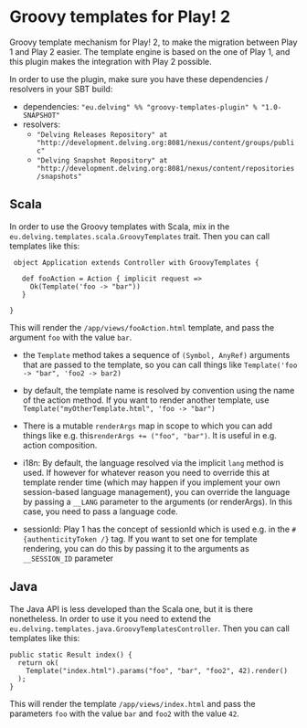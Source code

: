 # Groovy templates for Play! 2

Groovy template mechanism for Play! 2, to make the migration between Play 1 and Play 2 easier. The template engine is based on the one of Play 1, and this plugin makes the integration with Play 2 possible.

In order to use the plugin, make sure you have these dependencies / resolvers in your SBT build:

- dependencies: `"eu.delving" %% "groovy-templates-plugin" % "1.0-SNAPSHOT"`
- resolvers:
  - `"Delving Releases Repository" at "http://development.delving.org:8081/nexus/content/groups/public"`
  - `"Delving Snapshot Repository" at "http://development.delving.org:8081/nexus/content/repositories/snapshots"`


## Scala

In order to use the Groovy templates with Scala, mix in the `eu.delving.templates.scala.GroovyTemplates` trait. Then you can call templates like this:


     object Application extends Controller with GroovyTemplates {
     
       def fooAction = Action { implicit request =>
         Ok(Template('foo -> "bar"))
       }

    }

This will render the `/app/views/fooAction.html` template, and pass the argument `foo` with the value `bar`.

- the `Template` method takes a sequence of `(Symbol, AnyRef)` arguments that are passed to the template, so you can call things like `Template('foo -> "bar", 'foo2 -> bar2)`

- by default, the template name is resolved by convention using the name of the action method. If you want to render another template, use `Template("myOtherTemplate.html", 'foo -> "bar")`

- There is a mutable `renderArgs` map in scope to which you can add things like e.g. this`renderArgs += ("foo", "bar")`. It is useful in e.g. action composition.

- i18n: By default, the language resolved via the implicit `lang` method is used. If however for whatever reason you need to override this at template render time (which may happen if you implement your own session-based language management), you can override the language by passing a `__LANG` parameter to the arguments (or renderArgs). In this case, you need to pass a language code.

- sessionId: Play 1 has the concept of sessionId which is used e.g. in the `#{authenticityToken /}` tag. If you want to set one for template rendering, you can do this by passing it to the arguments as `__SESSION_ID` parameter


## Java

The Java API is less developed than the Scala one, but it is there nonetheless. In order to use it you need to extend the `eu.delving.templates.java.GroovyTemplatesController`. Then you can call templates like this:

    public static Result index() {
      return ok(
        Template("index.html").params("foo", "bar", "foo2", 42).render()
      );
    }

This will render the template `/app/views/index.html` and pass the parameters `foo` with the value `bar` and `foo2` with the value `42`.


